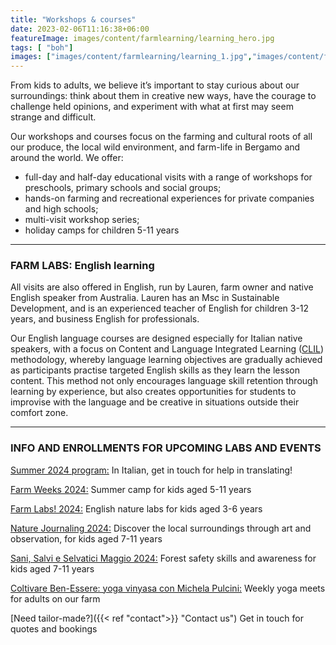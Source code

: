 ```yaml
---
title: "Workshops & courses"
date: 2023-02-06T11:16:38+06:00
featureImage: images/content/farmlearning/learning_hero.jpg
tags: [ "boh"]
images: ["images/content/farmlearning/learning_1.jpg","images/content/farmlearning/learning_2.jpg","images/content/farmlearning/learning_3.jpg"]
---
```

From kids to adults, we believe it’s important to stay curious about our surroundings: think about them in creative new ways, have the courage to challenge held opinions, and experiment with what at first may seem strange and difficult. 

Our workshops and courses focus on the farming and cultural roots of all our produce, the local wild environment, and farm-life in Bergamo and around the world. We offer:
- full-day and half-day educational visits with a range of workshops for preschools, primary schools and social groups;
- hands-on farming and recreational experiences for private companies and high schools;
- multi-visit workshop series;
- holiday camps for children 5-11 years  
---
### FARM LABS: English learning
All visits are also offered in English, run by Lauren, farm owner and native English speaker from Australia. Lauren has an Msc in Sustainable Development, and is an experienced teacher of English for children 3-12 years, and business English for professionals. 

Our English language courses are designed especially for Italian native speakers, with a focus on Content and Language Integrated Learning ([CLIL](https://en.wikipedia.org/wiki/Language_immersion "Wikipedia")) methodology, whereby language learning objectives are gradually achieved as participants practise targeted English skills as they learn the lesson content. This method not only encourages language skill retention through learning by experience, but also creates opportunities for students to improvise with the language and be creative in situations outside their comfort zone. 

---
### INFO AND ENROLLMENTS FOR UPCOMING LABS AND EVENTS
[Summer 2024 program:](https://forms.gle/VmwrFmiStjcLMXADA "Form") In Italian, get in touch for help in translating!

[Farm Weeks 2024:](https://forms.gle/sF5VDw3kdhEwgu6g8 "Form") Summer camp for kids aged 5-11 years

[Farm Labs! 2024:](https://forms.gle/9UWVFmvprTky8iJu8 "Form") English nature labs for kids aged 3-6 years

[Nature Journaling 2024:](https://forms.gle/N2aC7JddGHZ7TJPL9 "Form") Discover the local surroundings through art and observation, for kids aged 7-11 years

[Sani, Salvi e Selvatici Maggio 2024:](https://forms.gle/SUyV8yBbPc2mWcsT7 "Form") Forest safety skills and awareness for kids aged 7-11 years

[Coltivare Ben-Essere: yoga vinyasa con Michela Pulcini:](https://docs.google.com/forms/d/1tMZwCXtucZ8hLmmJAIMa7MPUZnbhRANX8T090AZ60ZI/viewform?edit_requested=true "Form") Weekly yoga meets for adults on our farm

[Need tailor-made?]({{< ref "contact">}} "Contact us") Get in touch for quotes and bookings